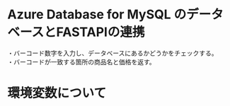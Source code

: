 # Azure Database for MySQL のデータベースとFASTAPIの連携    
・バーコード数字を入力し、データベースにあるかどうかをチェックする。     
・バーコードが一致する箇所の商品名と価格を返す。  
            
# 環境変数について

